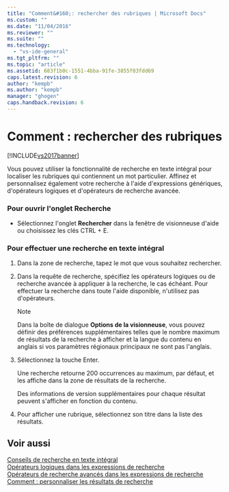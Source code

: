 ```yaml
---
title: "Comment&#160;: rechercher des rubriques | Microsoft Docs"
ms.custom: ""
ms.date: "11/04/2016"
ms.reviewer: ""
ms.suite: ""
ms.technology: 
  - "vs-ide-general"
ms.tgt_pltfrm: ""
ms.topic: "article"
ms.assetid: 683f1b0c-1551-4bba-91fe-3855f03fdd69
caps.latest.revision: 6
author: "kempb"
ms.author: "kempb"
manager: "ghogen"
caps.handback.revision: 6
---
```

# Comment&#160;: rechercher des rubriques
[!INCLUDE[vs2017banner](../code-quality/includes/vs2017banner.md)]

Vous pouvez utiliser la fonctionnalité de recherche en texte intégral pour localiser les rubriques qui contiennent un mot particulier.  Affinez et personnalisez également votre recherche à l'aide d'expressions génériques, d'opérateurs logiques et d'opérateurs de recherche avancée.  
  
### Pour ouvrir l'onglet Recherche  
  
-   Sélectionnez l'onglet **Rechercher** dans la fenêtre de visionneuse d'aide ou choisissez les clés CTRL \+ E.  
  
### Pour effectuer une recherche en texte intégral  
  
1.  Dans la zone de recherche, tapez le mot que vous souhaitez rechercher.  
  
2.  Dans la requête de recherche, spécifiez les opérateurs logiques ou de recherche avancée à appliquer à la recherche, le cas échéant.  Pour effectuer la recherche dans toute l'aide disponible, n'utilisez pas d'opérateurs.  
  
    > [!NOTE]
    >  Dans la boîte de dialogue **Options de la visionneuse**, vous pouvez définir des préférences supplémentaires telles que le nombre maximum de résultats de la recherche à afficher et la langue du contenu en anglais si vos paramètres régionaux principaux ne sont pas l'anglais.  
  
3.  Sélectionnez la touche Enter.  
  
     Une recherche retourne 200 occurrences au maximum, par défaut, et les affiche dans la zone de résultats de la recherche.  
  
     Des informations de version supplémentaires pour chaque résultat peuvent s'afficher en fonction du contenu.  
  
4.  Pour afficher une rubrique, sélectionnez son titre dans la liste des résultats.  
  
## Voir aussi  
 [Conseils de recherche en texte intégral](../ide/full-text-search-tips.md)   
 [Opérateurs logiques dans les expressions de recherche](../ide/logical-operators-in-search-expressions.md)   
 [Opérateurs de recherche avancés dans les expressions de recherche](../ide/advanced-search-operators-in-search-expressions.md)   
 [Comment : personnaliser les résultats de recherche](../ide/how-to-customize-search-results.md)